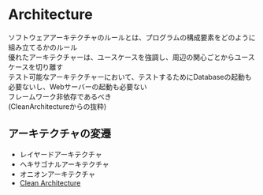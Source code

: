 # Architecture

ソフトウェアアーキテクチャのルールとは、プログラムの構成要素をどのように組み立てるかのルール  
優れたアーキテクチャーは、ユースケースを強調し、周辺の関心ごとからユースケースを切り離す  
テスト可能なアーキテクチャーにおいて、テストするためにDatabaseの起動も必要ないし、Webサーバーの起動も必要ない  
フレームワーク非依存であるべき  
(CleanArchitectureからの抜粋)

## アーキテクチャの変遷

- レイヤードアーキテクチャ
- ヘキサゴナルアーキテクチャ
- オニオンアーキテクチャ
- [Clean Architecture](./clean-architecture/README.md)

